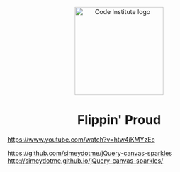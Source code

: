<p align="center"><img src="https://codeinstitute.s3.amazonaws.com/fullstack/ci_logo_small.png" alt="Code Institute logo" width="200" height="auto"></p>

<h1 align='center'>Flippin' Proud</h1>

https://www.youtube.com/watch?v=htw4iKMYzEc

https://github.com/simeydotme/jQuery-canvas-sparkles
http://simeydotme.github.io/jQuery-canvas-sparkles/